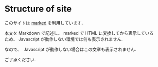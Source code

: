 # Structure of site

このサイトは [marked](https://github.com/chjj/marked) を利用しています.

本文を Markdown で記述し、 marked で HTML に変換してから表示しているため、 Javascript が動作しない環境では何も表示されません.

なので、　Javascript が動作しない場合はこの文章も表示されません.

ご了承ください.
